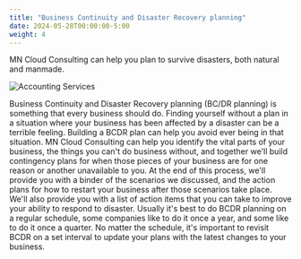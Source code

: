 ```yaml
---
title: "Business Continuity and Disaster Recovery planning"
date: 2024-05-28T00:00:00-5:00
weight: 4
---
```


MN Cloud Consulting can help you plan to survive disasters, both natural and manmade.

![Accounting Services](/images/austin-distel-nGc5RT2HmF0-unsplash.jpg)

Business Continuity and Disaster Recovery planning (BC/DR planning) is something that every business should do. Finding yourself without a plan in a situation where your business has been affected by a disaster can be a terrible feeling. Building a BCDR plan can help you avoid ever being in that situation. MN Cloud Consulting can help you identify the vital parts of your business, the things you can't do business without, and together we'll build contingency plans for when those pieces of your business are for one reason or another unavailable to you. At the end of this process, we'll provide you with a binder of the scenarios we discussed, and the action plans for how to restart your business after those scenarios take place. We'll also provide you with a list of action items that you can take to improve your ability to respond to disaster. Usually it's best to do BCDR planning on a regular schedule, some companies like to do it once a year, and some like to do it once a quarter. No matter the schedule, it's important to revisit BCDR on a set interval to update your plans with the latest changes to your business.

